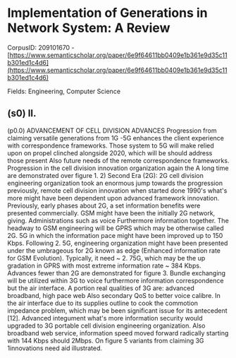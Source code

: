 # Implementation of Generations in Network System: A Review

CorpusID: 209101670 - [https://www.semanticscholar.org/paper/6e9f64611bb0409e1b361e9d35c11b301ed1c4d6](https://www.semanticscholar.org/paper/6e9f64611bb0409e1b361e9d35c11b301ed1c4d6)

Fields: Engineering, Computer Science

## (s0) II.
(p0.0) ADVANCEMENT OF CELL DIVISION ADVANCES Progression from claiming versatile generations from 1G -5G enhances the client experience with correspondence frameworks. Those system to 5G will make relied upon on propel clinched alongside 2020, which will be should address those present Also future needs of the remote correspondence frameworks. Progression in the cell division innovation organization again the A long time are demonstrated over figure 1.   2) Second Era (2G): 2G cell division engineering organization took an enormous jump towards the progression previously, remote cell division innovation when started done 1990's what's more might have been dependent upon advanced framework innovation. Previously, early phases about 2G, a set information benefits were presented commercially. GSM might have been the initially 2G network, giving. Administrations such as voice Furthermore information together. The headway to GSM engineering will be GPRS which may be otherwise called 2G. 5G in which the information pace might have been improved up to 150 Kbps. Following 2. 5G, engineering organization might have been presented under the umbrageous for 2G known as edge (Enhanced information rate for GSM Evolution). Typically, it need ~ 2. 75G, which may be the up gradation in GPRS with most extreme information rate ~ 384 Kbps. Advances fewer than 2G are demonstrated for figure 3.   Bundle exchanging will be utilized within 3G to voice furthermore information correspondence but the air interface. A portion real qualities of 3G are: advanced broadband, high pace web Also secondary QoS to better voice calibre. In the air interface due to its supplies outline to cook the commotion impedance problem, which may be been significant issue for its antecedent [12]. Advanced integument what's more information security would upgraded to 3G portable cell division engineering organization. Also broadband web service, information speed moved forward radically starting with 144 Kbps should 2Mbps. On figure 5 variants from claiming 3G 1innovations need aid illustrated. 
